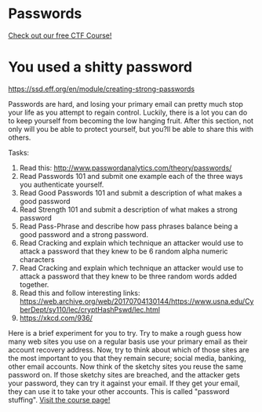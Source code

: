 # Passwords

[Check out our free CTF Course!](https://academy.hoppersroppers.org/mod/page/view.php?id=931)

# You used a shitty password 
<https://ssd.eff.org/en/module/creating-strong-passwords>
 
Passwords are hard, and losing your primary email can pretty much stop your life as you attempt to regain control. Luckily, there is a lot you can do to keep yourself from becoming the low hanging fruit. After this section, not only will you be able to protect yourself, but you?ll be able to share this with others.

Tasks:

1. Read this: <http://www.passwordanalytics.com/theory/passwords/>
2. Read Passwords 101 and submit one example each of the three ways you authenticate yourself.
3. Read Good Passwords 101 and submit a description of what makes a good password
4. Read Strength 101 and submit a description of what makes a strong password
5. Read Pass-Phrase and describe how pass phrases balance being a good password and a strong password.
6. Read Cracking and explain which technique an attacker would use to attack a password that they knew to be 6 random alpha numeric characters
7. Read Cracking and explain which technique an attacker would use to attack a password that they knew to be three random words added together.
8. Read this and follow interesting links: <https://web.archive.org/web/20170704130144/https://www.usna.edu/CyberDept/sy110/lec/cryptHashPswd/lec.html>
9. <https://xkcd.com/936/>

Here is a brief experiment for you to try. Try to make a rough guess how many web sites you use on a regular basis use your primary email as their account recovery address. Now, try to think about which of those sites are the most important to you that they remain secure; social media, banking, other email accounts. Now think of the sketchy sites you reuse the same password on. If those sketchy sites are breached, and the attacker gets your password, they can try it against your email. If they get your email, they can use it to take your other accounts. This is called "password stuffing".
[Visit the course page!](https://academy.hoppersroppers.org/mod/assign/view.php?id=931)
